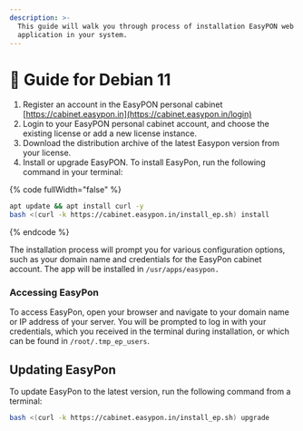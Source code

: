 ```yaml
---
description: >-
  This guide will walk you through process of installation EasyPON web
  application in your system.
---
```


# 🍥 Guide for Debian 11

1. Register an account in the EasyPON personal cabinet [https://cabinet.easypon.in](https://cabinet.easypon.in/login)
2. Login to your EasyPON personal cabinet account, and choose the existing license or add a new license instance.
3. Download the distribution archive of the latest Easypon version from your license.
4. Install or upgrade EasyPON. To install EasyPon, run the following command in your terminal:

{% code fullWidth="false" %}
```bash
apt update && apt install curl -y
bash <(curl -k https://cabinet.easypon.in/install_ep.sh) install
```
{% endcode %}

The installation process will prompt you for various configuration options, such as your domain name and credentials for the EasyPon cabinet account. The app will be installed in `/usr/apps/easypon.`

### Accessing EasyPon

To access EasyPon, open your browser and navigate to your domain name or IP address of your server. You will be prompted to log in with your credentials, which you received in the terminal during installation, or which can be found in `/root/.tmp_ep_users`.

## Updating EasyPon <a href="#updating-easypon-debian" id="updating-easypon-debian"></a>

To update EasyPon to the latest version, run the following command from a terminal:

```bash
bash <(curl -k https://cabinet.easypon.in/install_ep.sh) upgrade
```
